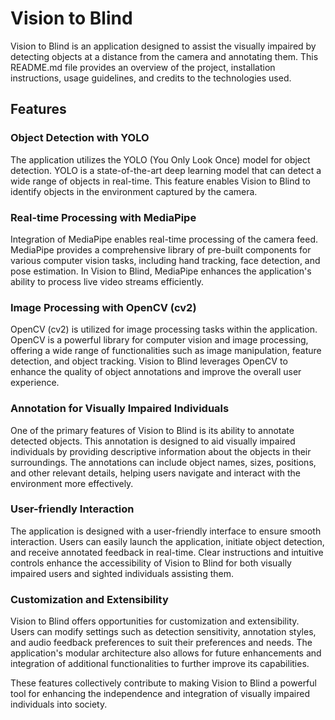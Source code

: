 # Vision to Blind

Vision to Blind is an application designed to assist the visually impaired by detecting objects at a distance from the camera and annotating them. This README.md file provides an overview of the project, installation instructions, usage guidelines, and credits to the technologies used.

## Features

### Object Detection with YOLO

The application utilizes the YOLO (You Only Look Once) model for object detection. YOLO is a state-of-the-art deep learning model that can detect a wide range of objects in real-time. This feature enables Vision to Blind to identify objects in the environment captured by the camera.

### Real-time Processing with MediaPipe

Integration of MediaPipe enables real-time processing of the camera feed. MediaPipe provides a comprehensive library of pre-built components for various computer vision tasks, including hand tracking, face detection, and pose estimation. In Vision to Blind, MediaPipe enhances the application's ability to process live video streams efficiently.

### Image Processing with OpenCV (cv2)

OpenCV (cv2) is utilized for image processing tasks within the application. OpenCV is a powerful library for computer vision and image processing, offering a wide range of functionalities such as image manipulation, feature detection, and object tracking. Vision to Blind leverages OpenCV to enhance the quality of object annotations and improve the overall user experience.

### Annotation for Visually Impaired Individuals

One of the primary features of Vision to Blind is its ability to annotate detected objects. This annotation is designed to aid visually impaired individuals by providing descriptive information about the objects in their surroundings. The annotations can include object names, sizes, positions, and other relevant details, helping users navigate and interact with the environment more effectively.

### User-friendly Interaction

The application is designed with a user-friendly interface to ensure smooth interaction. Users can easily launch the application, initiate object detection, and receive annotated feedback in real-time. Clear instructions and intuitive controls enhance the accessibility of Vision to Blind for both visually impaired users and sighted individuals assisting them.

### Customization and Extensibility

Vision to Blind offers opportunities for customization and extensibility. Users can modify settings such as detection sensitivity, annotation styles, and audio feedback preferences to suit their preferences and needs. The application's modular architecture also allows for future enhancements and integration of additional functionalities to further improve its capabilities.

These features collectively contribute to making Vision to Blind a powerful tool for enhancing the independence and integration of visually impaired individuals into society.

